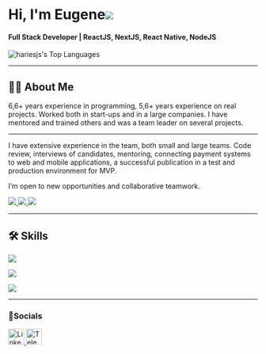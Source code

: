 Hi, I'm Eugene![](https://user-images.githubusercontent.com/18350557/176309783-0785949b-9127-417c-8b55-ab5a4333674e.gif)
======================================================================================================================================

#### Full Stack Developer | ReactJS, NextJS, React Native, NodeJS

![hariesjs's Top Languages](https://github-readme-stats.vercel.app/api/top-langs/?username=hariesjs&theme=react&show_icons=true&hide_border=true&layout=compact)

<hr/>

## 👨‍💻 About Me
6,6+ years experience in programming, 5,6+ years experience on real projects. Worked both in start-ups and in a large companies. I have mentored and trained others and was a team leader on several projects.

<hr/>

I have extensive experience in the team, both small and large teams. Code review, interviews of candidates, mentoring, connecting payment systems to web and mobile applications, a successful publication in a test and production environment for MVP.

I’m open to new opportunities and collaborative teamwork.

<div align="left">
   <a href="mailto:lofmty@gmail.com" target="_blank" >
     <img src="https://img.shields.io/badge/Gmail-D14836?style=for-the-badge&logo=gmail&logoColor=white" />
  </a>
  <a href="https://t.me/evg_9" target="_blank" >
     <img src="https://img.shields.io/badge/Telegram-blue?style=for-the-badge&logo=telegram&logoColor=white" />
  </a>
  <a href="https://hariesjs.github.io/web-portfolio" target="_blank" >
     <img src="https://img.shields.io/badge/Portfolio-255E63?style=for-the-badge&logo=react&logoColor=white" />
  </a>
</div>

<hr/>

## 🛠️ Skills


<p align="left">
   <a href="https://skillicons.dev">
   <img src="https://skillicons.dev/icons?i=html,css,js,ts,react,nextjs,nodejs,redux,graphql,apollo,solidity,git,firebase,aws,stripe" />
  </a>
</p>
<p align="left">
   <a href="https://skillicons.dev">
   <img src="https://skillicons.dev/icons?i=remix,jest,postman,notion,figma,ps,vscode,webstorm,androidstudio,docker,gitlab,bitbucket" />
  </a>
</p>
<p align="left">
   <a href="https://skillicons.dev">
   <img src="https://skillicons.dev/icons?i=windows,apple,linux" />
  </a>
</p>

<hr/>

### 📱Socials

<p align="left"> <a href="https://www.linkedin.com/in/evgeniy-chepurnoy/" target="_blank" rel="noreferrer"> <picture> <source media="(prefers-color-scheme: dark)" srcset="https://skillicons.dev/icons?i=linkedin" /> <source media="(prefers-color-scheme: light)" srcset="https://raw.githubusercontent.com/danielcranney/readme-generator/main/public/icons/socials/linkedins.svg" /> <img src="https://raw.githubusercontent.com/danielcranney/readme-generator/main/public/icons/socials/linkedins.svg" width="32" height="32" alt="LinkedIn" title="LinkedIn" /> </picture> </a>
 <a href="https://t.me/evg_9" target="_blank" rel="noreferrer"> <picture> <source media="(prefers-color-scheme: dark)" srcset="https://upload.wikimedia.org/wikipedia/commons/thumb/8/82/Telegram_logo.svg/2048px-Telegram_logo.svg.png" /> <source media="(prefers-color-scheme: light)" /> <img width="32" height="32" alt="Telegram" title="Telegram" /> </p>
